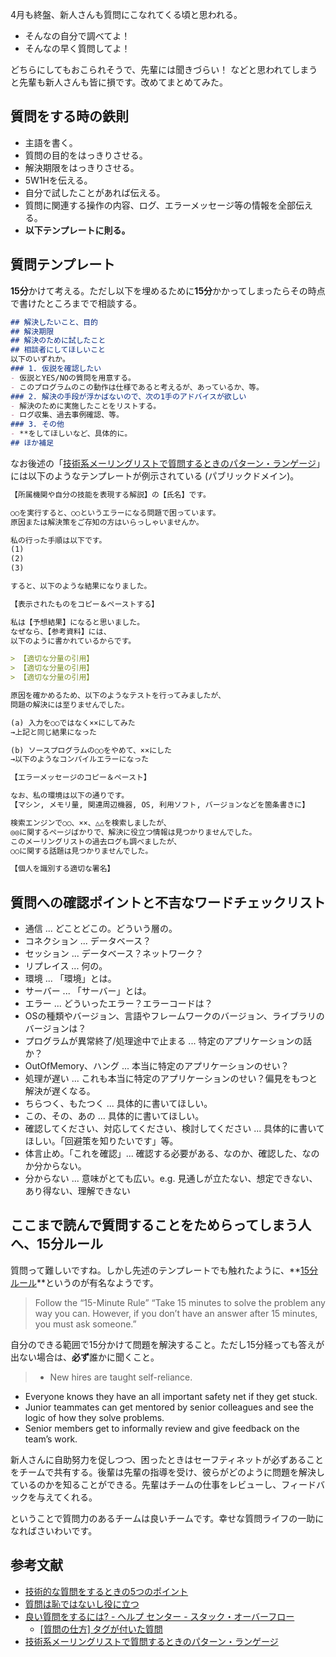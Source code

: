 4月も終盤、新人さんも質問にこなれてくる頃と思われる。

- そんなの自分で調べてよ！
- そんなの早く質問してよ！

どちらにしてもおこられそうで、先輩には聞きづらい！
などと思われてしまうと先輩も新人さんも皆に損です。改めてまとめてみた。


## 質問をする時の鉄則

- 主語を書く。
- 質問の目的をはっきりさせる。
- 解決期限をはっきりさせる。
- 5W1Hを伝える。
- 自分で試したことがあれば伝える。
- 質問に関連する操作の内容、ログ、エラーメッセージ等の情報を全部伝える。
- **以下テンプレートに則る。**

## 質問テンプレート

**15分**かけて考える。ただし以下を埋めるために**15分**かかってしまったらその時点で書けたところまでで相談する。

```md
## 解決したいこと、目的
## 解決期限
## 解決のために試したこと
## 相談者にしてほしいこと
以下のいずれか。
### 1. 仮説を確認したい
- 仮説とYES/NOの質問を用意する。
- このプログラムのこの動作は仕様であると考えるが、あっているか、等。
### 2. 解決の手段が浮かばないので、次の1手のアドバイスが欲しい
- 解決のために実施したことをリストする。
- ログ収集、過去事例確認、等。
### 3. その他
- **をしてほしいなど、具体的に。
## ほか補足
```

なお後述の「[技術系メーリングリストで質問するときのパターン・ランゲージ](https://www.hyuki.com/writing/techask.html#template)」には以下のようなテンプレートが例示されている (パブリックドメイン)。

```md
【所属機関や自分の技能を表現する解説】の【氏名】です。

○○を実行すると、○○というエラーになる問題で困っています。
原因または解決策をご存知の方はいらっしゃいませんか。

私の行った手順は以下です。
(1)
(2)
(3)

すると、以下のような結果になりました。

【表示されたものをコピー＆ペーストする】

私は【予想結果】になると思いました。
なぜなら、【参考資料】には、
以下のように書かれているからです。

> 【適切な分量の引用】
> 【適切な分量の引用】
> 【適切な分量の引用】

原因を確かめるため、以下のようなテストを行ってみましたが、
問題の解決には至りませんでした。

(a) 入力を○○ではなく××にしてみた
→上記と同じ結果になった

(b) ソースプログラムの○○をやめて、××にした
→以下のようなコンパイルエラーになった

【エラーメッセージのコピー＆ペースト】

なお、私の環境は以下の通りです。
【マシン, メモリ量, 関連周辺機器, OS, 利用ソフト, バージョンなどを箇条書きに】

検索エンジンで○○、××、△△を検索しましたが、
◎◎に関するページばかりで、解決に役立つ情報は見つかりませんでした。
このメーリングリストの過去ログも調べましたが、
○○に関する話題は見つかりませんでした。

【個人を識別する適切な署名】
```


## 質問への確認ポイントと不吉なワードチェックリスト

- 通信 ... どことどこの。どういう層の。
- コネクション ... データベース？ 
- セッション ... データベース？ネットワーク？
- リプレイス ... 何の。
- 環境 ... 「環境」とは。
- サーバー ... 「サーバー」とは。
- エラー ... どういったエラー？エラーコードは？
- OSの種類やバージョン、言語やフレームワークのバージョン、ライブラリのバージョンは？
- プログラムが異常終了/処理途中で止まる ... 特定のアプリケーションの話か？
- OutOfMemory、ハング ... 本当に特定のアプリケーションのせい？
- 処理が遅い ... これも本当に特定のアプリケーションのせい？偏見をもつと解決が遅くなる。
- ちらつく、もたつく ... 具体的に書いてほしい。
- この、その、あの ... 具体的に書いてほしい。
- 確認してください、対応してください、検討してください ... 具体的に書いてほしい。「回避策を知りたいです」等。
- 体言止め。「これを確認」... 確認する必要がある、なのか、確認した、なのか分からない。
- 分からない ... 意味がとても広い。e.g. 見通しが立たない、想定できない、あり得ない、理解できない


## ここまで読んで質問することをためらってしまう人へ、15分ルール

質問って難しいですね。しかし先述のテンプレートでも触れたように、**[15分ルール](https://www.intercom.com/blog/15-minute-rule/)**というのが有名なようです。

> Follow the “15-Minute Rule”
“Take 15 minutes to solve the problem any way you can. However, if you don’t have an answer after 15 minutes, you must ask someone.”

自分のできる範囲で15分かけて問題を解決すること。ただし15分経っても答えが出ない場合は、**必ず**誰かに聞くこと。

> - New hires are taught self-reliance.
- Everyone knows they have an all important safety net if they get stuck.
- Junior teammates can get mentored by senior colleagues and see the logic of how they solve problems.
- Senior members get to informally review and give feedback on the team’s work.

新人さんに自助努力を促しつつ、困ったときはセーフティネットが必ずあることをチームで共有する。後輩は先輩の指導を受け、彼らがどのように問題を解決しているのかを知ることができる。先輩はチームの仕事をレビューし、フィードバックを与えてくれる。

ということで質問力のあるチームは良いチームです。幸せな質問ライフの一助になればさいわいです。



## 参考文献

- [技術的な質問をするときの5つのポイント](http://petach.hatenablog.com/entry/2016/02/02/170343)
- [質問は恥ではないし役に立つ](https://qiita.com/seki_uk/items/4001423b3cd3db0dada7)
- [良い質問をするには? - ヘルプ センター - スタック・オーバーフロー](https://ja.stackoverflow.com/help/how-to-ask)
    - [[質問の仕方] タグが付いた質問](https://ja.meta.stackoverflow.com/questions/tagged/%E8%B3%AA%E5%95%8F%E3%81%AE%E4%BB%95%E6%96%B9)
- [技術系メーリングリストで質問するときのパターン・ランゲージ](http://www.hyuki.com/writing/techask.html)



